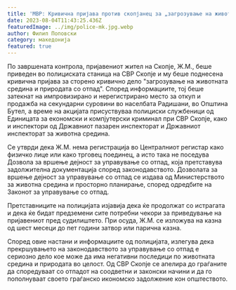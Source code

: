 ```yaml
---
title: 'МВР: Кривична пријава против скопјанец за „загрозување на животната средина и природата со отпад“ - 04 АВГУСТ 2023'
date: 2023-08-04T11:43:25.436Z
featuredImage: ../img/police-mk.jpg.webp
author: Филип Поповски
category: македонија
featured: true
---
```

По завршената контрола, пријавениот жител на Скопје, Ж.М., беше приведен во полициската станица на СВР Скопје и му беше поднесена кривична пријава за сторено кривично дело "загрозување на животната средина и природата со отпад". Според информациите, тој беше затекнат на импровизирано и нерегистрирано место за откуп и продажба на секундарни суровини во населбата Радишани, во Општина Бутел, а време на акцијата присуствуваа полициски службеници од Единицата за економски и компјутерски криминал при СВР Скопје, како и инспектори од Државниот пазарен инспекторат и Државниот инспекторат за животна средина.

Се утврди дека Ж.М. нема регистрација во Централниот регистар како физичко лице или како трговец поединец, а исто така не поседува Дозвола за вршење дејност за управување со отпад, која претставува задолжителна документација според законодавството. Дозволата за вршење дејност за управување со отпад се издава од Министерството за животна средина и просторно планирање, според одредбите на Законот за управување со отпад.

Претставниците на полицијата изјавија дека ќе продолжат со истрагата и дека ќе бидат предземени сите потребни чекори за приведување на пријавениот пред судилиштето. При осуда, Ж.М. се изложува на казна од шест месеци до пет години затвор или парична казна.

Според овие настани и информациите од полицијата, излегува дека прекршувањето на законодавството за управување со отпад е сериозно дело кое може да има негативни последици по животната средина и природата во целост. Од СВР Скопје се апелира до граѓаните да споредуваат со отпадот на соодветни и законски начини и да го пополнуваат своето граѓанско икономско задолжение кон општеството.
